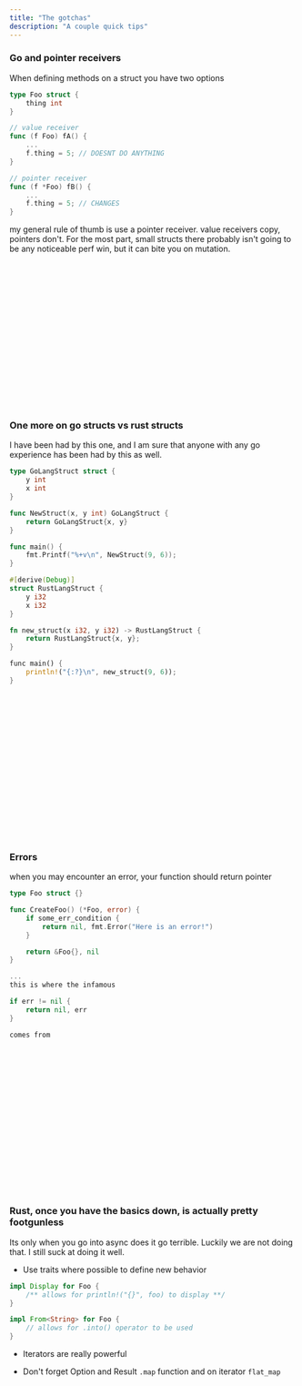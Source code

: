 ```yaml
---
title: "The gotchas"
description: "A couple quick tips"
---
```

### Go and pointer receivers
When defining methods on a struct you have two options

```go
type Foo struct {
    thing int
}

// value receiver
func (f Foo) fA() {
    ...
    f.thing = 5; // DOESNT DO ANYTHING
}

// pointer receiver
func (f *Foo) fB() {
    ...
    f.thing = 5; // CHANGES
}
```

my general rule of thumb is use a pointer receiver.  value receivers copy,
pointers don't.  For the most part, small structs there probably isn't going to
be any noticeable perf win, but it can bite you on mutation.

<br/>
<br/>
<br/>
<br/>
<br/>
<br/>
<br/>
<br/>
<br/>
<br/>
<br/>
<br/>
<br/>
<br/>
<br/>

### One more on go structs vs rust structs
I have been had by this one, and I am sure that anyone with any go experience
has been had by this as well.

```go
type GoLangStruct struct {
    y int
    x int
}

func NewStruct(x, y int) GoLangStruct {
    return GoLangStruct{x, y}
}

func main() {
    fmt.Printf("%+v\n", NewStruct(9, 6));
}
```

```rust
#[derive(Debug)]
struct RustLangStruct {
    y i32
    x i32
}

fn new_struct(x i32, y i32) -> RustLangStruct {
    return RustLangStruct{x, y};
}

func main() {
    println!("{:?}\n", new_struct(9, 6));
}
```

<br/>
<br/>
<br/>
<br/>
<br/>
<br/>
<br/>
<br/>
<br/>
<br/>
<br/>
<br/>
<br/>
<br/>
<br/>

### Errors
when you may encounter an error, your function should return pointer

```go
type Foo struct {}

func CreateFoo() (*Foo, error) {
    if some_err_condition {
        return nil, fmt.Error("Here is an error!")
    }

    return &Foo{}, nil
}

...
this is where the infamous

if err != nil {
    return nil, err
}

comes from
```

<br/>
<br/>
<br/>
<br/>
<br/>
<br/>
<br/>
<br/>
<br/>
<br/>
<br/>
<br/>
<br/>
<br/>
<br/>

### Rust, once you have the basics down, is actually pretty footgunless
Its only when you go into async does it go terrible.  Luckily we are not doing
that.  I still suck at doing it well.

* Use traits where possible to define new behavior

```rust
impl Display for Foo {
    /** allows for println!("{}", foo) to display **/
}

impl From<String> for Foo {
    // allows for .into() operator to be used
}
```

* Iterators are really powerful

* Don't forget Option and Result `.map` function and on iterator `flat_map`

<br/>
<br/>
<br/>
<br/>
<br/>
<br/>
<br/>
<br/>
<br/>
<br/>
<br/>
<br/>
<br/>
<br/>
<br/>

